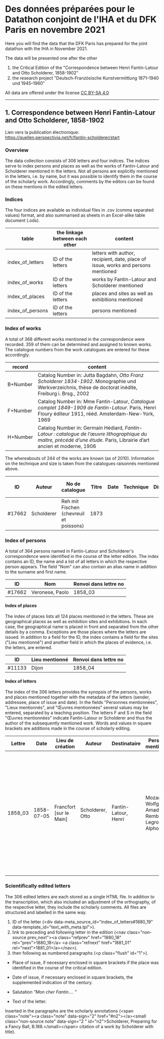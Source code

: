 # Des données préparées pour le Datathon conjoint de l'IHA et du DFK Paris en novembre 2021

Here you will find the data that the DFK Paris has prepared for the joint datathon with the IHA in November 2021.

The data will be presented one after the other 

1. the Critical Edition of the "Correspondence between Henri Fantin-Latour and Otto Scholderer, 1858-1902"
2. the research project "Deutsch-Französische Kunstvermittlung 1871–1940 und 1945–1960" 

All data are offered under the license [CC BY-SA 4.0](https://creativecommons.org/licenses/by-sa/4.0/) 

---

## 1. Correspondence between Henri Fantin-Latour and Otto Scholderer, 1858-1902

Lien vers la publication électronique: https://quellen.perspectivia.net/fr/fantin-scholderer/start


### Overview

The data collection consists of 306 letters and four indices. The indices serve to index persons and places as well as the works of Fantin-Latour and Scholderer mentioned in the letters. Not all persons are explicitly mentioned in the letters, i.e. by name, but it was possible to identify them in the course of the scholarly work. Accordingly, comments by the editors can be found on these mentions in the edited letters. 
 

### Indices
The four indices are available as individual files in .csv (comma separated values) format, and also summarised as sheets in an Excel-alike table document (.ods). 

| table | the linkage between each other | content  |
|---|---|---|
|index\_of_letters | ID of the letters | letters with author, recipient, date, place of issue, works and persons mentioned |
|index\_of_works | ID of the letters | works by Fantin-Latour and Scholderer mentioned |
|index\_of_places | ID of the letters | places and sites as well as exhibitions mentioned |
|index\_of_persons | ID of the letters | persons mentioned |


### Index of works

A total of 368 different works mentioned in the correspondence were recorded. 359 of them can be determined and assigned to known works. The catalogue numbers from the work catalogues are entered for these accordingly. 

| record | content |
|---|---|
| B+Number | Catalog Number in: Jutta Bagdahn, *Otto Franz Scholderer 1834-1902*. Monographie und Werkverzeichnis, thèse de doctorat inédite, Freiburg i. Brsg., 2002 |  
| F+Number | Catalog Number in: Mme Fantin-Latour, *Catalogue complet 1849-1909 de Fantin-Latour*. Paris, Henri Floury éditeur 1911, rééd. Amsterdam-New-York, 1969 |
| H+Number | Catalog Number in: Germain Hédiard, *Fantin-Latour : catalogue de l’œuvre lithographique du maître, précédé d’une étude*. Paris, Librairie d’art ancien et moderne, 1906 |

The whereabouts of 244 of the works are known (as of 2010). Information on the technique and size is taken from the catalogues raisonnés mentioned above. 

| ID | Auteur | No de catalogue | Titre | Date | Technique | Dimensions | Lieu de conservation | Renvoi dans lettre no |
| --- | --- | --- | --- | --- | --- | --- | --- | --- |
| #17662 | Scholderer | Reh mit Fischen (chevreuil et poissons) | 1873 |  | |  |  | 1873_04,... |


### Index of persons

A total of 364 persons named in Fantin-Latour and Scholderer's correspondence were identified in the course of the letter edition. The index contains an ID, the name and a list of all letters in which the respective person appears. The field "Nom" can also contain an alias name in addition to the surname and first name.

| ID | Nom | Renvoi dans lettre no |
| --- | --- | --- |
| #17662 | Veronese, Paolo |  1858_03 |


#### Index of places

The index of places lists all 124 places mentioned in the letters. These are geographical places as well as exhibition sites and exhibitions. In each case, the geographical name is placed in front and separated from the other details by a comma. Exceptions are those places where the letters are issued. In addition to a field for the ID, the index contains a field for the sites ("Lieu mentionné") and another field in which the places of evidence, i.e. the letters, are entered.

| ID | Lieu mentionné | Renvoi dans lettre no |
| --- | --- | --- |
| #11133 | Dijon |  1858_04 |

#### Index of letters

The index of the 306 letters provides the synopsis of the persons, works and places mentioned together with the metadata of the letters (sender, addressee, place of issue and date). In the fields "Personnes mentionnées", "Lieux mentionnés", and "Œuvres mentionnées" several values may be entered, separated by a teaching position. The letters F and S in the field "Œuvres mentionnées" indicate Fantin-Latour or Scholderer and thus the author of the subsequently mentioned work. Words and values in square brackets are additions made in the course of scholarly editing.

| Lettre | Date | Lieu de création | Auteur | Destinataire | Personnes mentionnées | Lieux mentionnés | Œuvres mentionnées |
| --- | --- | --- | --- | --- | --- | --- | --- | 
|1858_03 | 1858-07-05 | Francfort [sur le Main] | Scholderer, Otto | 	Fantin-Latour, Henri | Mozart, Wolfgang Amadeus Rembrandt Legros, Alphonse ...  | Paris Francfort-sur-le-Main | S Selbstbildnis des 24jährigen Künstlers (autoportrait de l'artiste âgé de 24 ans) S Kopie nach Ferdinand Bol, Bildnis eines jungen Herren (copie d'après Ferdinand Bol, portrait d'un jeune homme) ...|

### Scientifically edited letters

The 306 edited letters are each stored as a single HTML file.  In addition to the transcription, which also included an adjustment of the orthography, of the respective letter, they include the scholarly comments. All files are structured and labelled in the same way. 

1. ID of the letter (\<div data-meta_source_id="index_of_letters#1880_19" data-template_id="text_with_meta.tpl">).
2. link to preceding and following letter in the edition (\<nav class="non-source prev_next">\<a class="refprev" href="1880_18" rel="prev">1880_18\</a> \<a class="refnext" href="1881_01" rel="next">1881_01\</a>\</nav>).
3. then following as numbered paragraphs (\<p class="flush" id="1">).

* Place of issue, if necessary enclosed in square brackets if the place was identified in the course of the critical edition.
  
* Date of issue, if necessary enclosed in square brackets, the supplemented indication of the century. 
  
* Salutation *"Mon cher Fantin.... "* 
* Text of the letter. 

Inserted in the paragraphs are the scholarly annotations (\<span class="note">\<a class="note" data-sign="2" href="#n2">\</a>\<small class="non-source note" data-sign="2 " id="n2">Scholderer, Preparing for a Fancy Ball, B.188.\</small>\</span> citation of a work by Scholderer with title).
